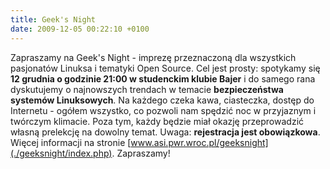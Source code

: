 ```yaml
---
title: Geek's Night
date: 2009-12-05 00:22:10 +0100
---
```

Zapraszamy na Geek's Night - imprezę przeznaczoną dla wszystkich pasjonatów Linuksa i tematyki Open Source. Cel jest prosty: spotykamy się **12 grudnia o godzinie 21:00 w studenckim klubie Bajer** i do samego rana dyskutujemy o najnowszych trendach w temacie **bezpieczeństwa systemów Linuksowych**. Na każdego czeka kawa, ciasteczka, dostęp do Internetu - ogółem wszystko, co pozwoli nam spędzić noc w przyjaznym i twórczym klimacie. Poza tym, każdy będzie miał okazję przeprowadzić własną prelekcję na dowolny temat. Uwaga: **rejestracja jest obowiązkowa**. Więcej informacji na stronie [www.asi.pwr.wroc.pl/geeksnight](./geeksnight/index.php). Zapraszamy!

